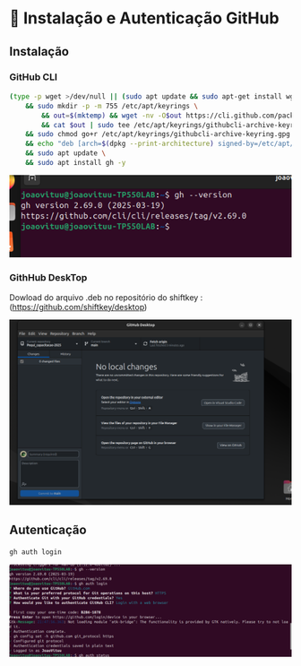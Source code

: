 # 🔧 Instalação e Autenticação GitHub

## Instalação 

### GitHub CLI
```bash
(type -p wget >/dev/null || (sudo apt update && sudo apt-get install wget -y)) \
	&& sudo mkdir -p -m 755 /etc/apt/keyrings \
        && out=$(mktemp) && wget -nv -O$out https://cli.github.com/packages/githubcli-archive-keyring.gpg \
        && cat $out | sudo tee /etc/apt/keyrings/githubcli-archive-keyring.gpg > /dev/null \
	&& sudo chmod go+r /etc/apt/keyrings/githubcli-archive-keyring.gpg \
	&& echo "deb [arch=$(dpkg --print-architecture) signed-by=/etc/apt/keyrings/githubcli-archive-keyring.gpg] https://cli.github.com/packages stable main" | sudo tee /etc/apt/sources.list.d/github-cli.list > /dev/null \
	&& sudo apt update \
	&& sudo apt install gh -y
```
![GitHub CLI](../Instalacao/images/GitHub%20CLI.png)

### GithHub DeskTop
Dowload do arquivo .deb no repositório do shiftkey : (https://github.com/shiftkey/desktop)

![GitHub Desktop](../Instalacao/images/GitHub%20Desktop.png)

## Autenticação
```bash
gh auth login
```

![Autencicaoção GitHub](../Instalacao/images/Autenticacao.png)